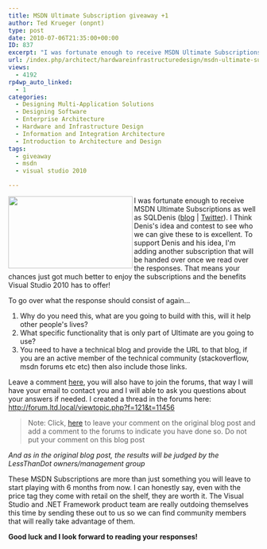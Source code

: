 ```yaml
---
title: MSDN Ultimate Subscription giveaway +1
author: Ted Krueger (onpnt)
type: post
date: 2010-07-06T21:35:00+00:00
ID: 837
excerpt: "I was fortunate enough to receive MSDN Ultimate Subscriptions as well as SQLDenis.  I Think Denis's idea and contest to see who we can give these to is excellent.  To support Denis and his idea, I'm adding another subscription that will be handed over once we read over the responses.  That means your chances just got much better to enjoy the subscriptions and the benefits Visual Studio 2010 has to offer!"
url: /index.php/architect/hardwareinfrastructuredesign/msdn-ultimate-subscription-giveaway-2/
views:
  - 4192
rp4wp_auto_linked:
  - 1
categories:
  - Designing Multi-Application Solutions
  - Designing Software
  - Enterprise Architecture
  - Hardware and Infrastructure Design
  - Information and Integration Architecture
  - Introduction to Architecture and Design
tags:
  - giveaway
  - msdn
  - visual studio 2010

---
```

<div class="image_block">
  <img src="/wp-content/uploads/blogs/Architect/msdn_notforresale.gif" alt="" title="" width="250" height="145" align="left" />
</div>

I was fortunate enough to receive MSDN Ultimate Subscriptions as well as SQLDenis ([blog][1] | [Twitter][2]). I Think Denis's idea and contest to see who we can give these to is excellent. To support Denis and his idea, I'm adding another subscription that will be handed over once we read over the responses. That means your chances just got much better to enjoy the subscriptions and the benefits Visual Studio 2010 has to offer!



To go over what the response should consist of again…

  1. Why do you need this, what are you going to build with this, will it help other people's lives?
  2. What specific functionality that is only part of Ultimate are you going to use?
  3. You need to have a technical blog and provide the URL to that blog, if you are an active member of the technical community (stackoverflow, msdn forums etc etc) then also include those links.

Leave a comment [here][3], you will also have to join the forums, that way I will have your email to contact you and I will able to ask you questions about your answers if needed. I created a thread in the forums here: http://forum.ltd.local/viewtopic.php?f=121&t=11456

> <span class="MT_red">Note: Click, <a href="/index.php/Architect/HardwareInfrastructureDesign/msdn-ultimate-subscription-giveaway">here</a> to leave your comment on the original blog post and add a comment to the forums to indicate you have done so. Do not put your comment on this blog post</span>

_And as in the original blog post, the results will be judged by the LessThanDot owners/management group_

These MSDN Subscriptions are more than just something you will leave to start playing with 6 months from now. I can honestly say, even with the price tag they come with retail on the shelf, they are worth it. The Visual Studio and .NET Framework product team are really outdoing themselves this time by sending these out to us so we can find community members that will really take advantage of them. 

**Good luck and I look forward to reading your responses!**

 [1]: /index.php/All/?disp=authdir&author=4
 [2]: http://twitter.com/denisgobo/
 [3]: /index.php/Architect/HardwareInfrastructureDesign/msdn-ultimate-subscription-giveaway
